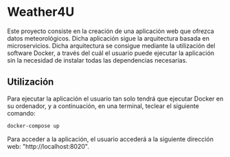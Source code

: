 # Weather4U

Este proyecto consiste en la creación de una aplicación web que ofrezca datos meteorológicos. Dicha aplicación sigue la arquitectura basada en microservicios. Dicha arquitectura se consigue mediante la utilización del software Docker, a través del cuál el usuario puede ejecutar la aplicación sin la necesidad de instalar todas las dependencias necesarias.

## Utilización

Para ejecutar la aplicación el usuario tan solo tendrá que ejecutar Docker en su ordenador, y a continuación, en una terminal, teclear el siguiente comando: 

```bash
docker-compose up
```

Para acceder a la aplicación, el usuario accederá a la siguiente dirección web: "http://localhost:8020".